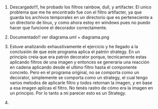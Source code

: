 1. Descargado!!!, he probado los filtros rainbow, dull, y artifacter. El unico problema que me he encontrado fue con el filtro artifacter, ya que guarda los archivos temporales en un directorio que es perteneciente a un directorio de linux, y como ahora estoy en windows pues no puedo hacer que funcione el decorador correctamente.

2. Documentado!! ver diagrama.uml + diagrama.png

3. Estuve analizando exhaustivamente el ejercicio y he llegado a la conclusión de que este programa aplica el patrón strategy. En un principio creia que era patrón decorator porque, tecnicamente estas aplicando filtros de una imagen y entonces se generaria una reacción en cadena aplicando desde el ultimo filtro hasta el componente concreto. Pero en el programa original, no se comporta como un decorator, simplemente se comporta como un strategy, el cual tengo varios metodos de aplicarle filtro y todos retornan la imagen, y en base a esa imagen aplicas el filtro. No tenés rastro de cómo era la imagen en un principio. Por lo tanto a mi parecer esto es un Strategy.

4. 